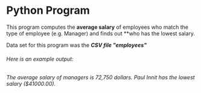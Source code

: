 # Python Program
This program computes the **average salary** of employees who match the type of employee (e.g. Manager) and finds out **who has the lowest salary. 

Data set for this program was the ***CSV file "employees"***



###### Here is an example output:

_The average salary of managers is 72,750 dollars._
_Paul Innit has the lowest salary ($41000.00)._
